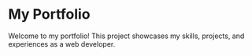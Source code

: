 # My Portfolio
Welcome to my portfolio! This project showcases my skills, projects, and experiences as a web developer.
